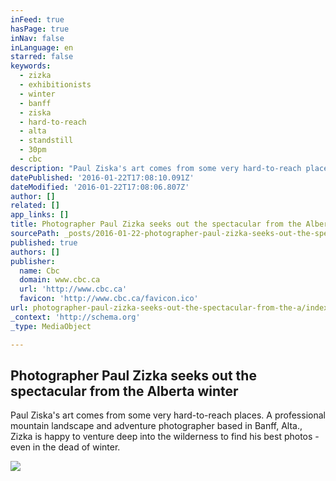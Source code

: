 ```yaml
---
inFeed: true
hasPage: true
inNav: false
inLanguage: en
starred: false
keywords:
  - zizka
  - exhibitionists
  - winter
  - banff
  - ziska
  - hard-to-reach
  - alta
  - standstill
  - 30pm
  - cbc
description: "Paul Ziska's art comes from some very hard-to-reach places. A professional mountain landscape and adventure photographer based in Banff, Alta., Zizka is happy to venture deep into the wilderness to find his best photos - even in the dead of winter."
datePublished: '2016-01-22T17:08:10.091Z'
dateModified: '2016-01-22T17:08:06.807Z'
author: []
related: []
app_links: []
title: Photographer Paul Zizka seeks out the spectacular from the Alberta winter
sourcePath: _posts/2016-01-22-photographer-paul-zizka-seeks-out-the-spectacular-from-the-a.md
published: true
authors: []
publisher:
  name: Cbc
  domain: www.cbc.ca
  url: 'http://www.cbc.ca'
  favicon: 'http://www.cbc.ca/favicon.ico'
url: photographer-paul-zizka-seeks-out-the-spectacular-from-the-a/index.html
_context: 'http://schema.org'
_type: MediaObject

---
```

<article style=""><h1>Photographer Paul Zizka seeks out the spectacular from the Alberta winter</h1><p>Paul Ziska's art comes from some very hard-to-reach places. A professional mountain landscape and adventure photographer based in Banff, Alta., Zizka is happy to venture deep into the wilderness to find his best photos - even in the dead of winter.</p><img src="http://i.cbc.ca/1.3414046.1453405745!/fileImage/httpImage/image.jpg_gen/derivatives/16x9_460/paul-zizka.jpg" /></article>